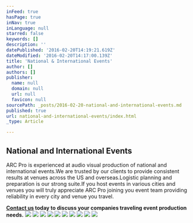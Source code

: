 ```yaml
---
inFeed: true
hasPage: true
inNav: true
inLanguage: null
starred: false
keywords: []
description: ''
datePublished: '2016-02-20T14:19:21.619Z'
dateModified: '2016-02-20T14:17:00.139Z'
title: 'National & International Events'
author: []
authors: []
publisher:
  name: null
  domain: null
  url: null
  favicon: null
sourcePath: _posts/2016-02-20-national-and-international-events.md
published: true
url: national-and-international-events/index.html
_type: Article

---
```

## National and International Events

ARC Pro is experienced at audio visual production of national and international events.We are trusted by
our clients to provide consistent results at venues across the US and overseas.Logistic planning and preparation is our strong
suite.If you host events in various
cities and venues you will truly appreciate ARC Pro joining you event team providing
reliability in every city and venue you travel.

**[Contact us][0] today to discuss your companies traveling event production needs.**
![](https://the-grid-user-content.s3-us-west-2.amazonaws.com/cae84ee8-6748-48f4-972b-67580077bbb7.jpg)
![](https://the-grid-user-content.s3-us-west-2.amazonaws.com/b9a82be3-97d8-48f4-beff-a0e6e1209774.jpg)
![](https://the-grid-user-content.s3-us-west-2.amazonaws.com/8597f18a-6762-4f5f-a902-a318a4bed869.jpg)
![](https://the-grid-user-content.s3-us-west-2.amazonaws.com/26310e2e-13e9-4a4c-848f-1a791d91217c.JPG)
![](https://the-grid-user-content.s3-us-west-2.amazonaws.com/67bb3ea5-64c7-4116-a1e2-78255c279d40.jpg)
![](https://the-grid-user-content.s3-us-west-2.amazonaws.com/2155367f-2844-4022-b5c3-0e4eef09b4d2.jpg)
![](https://the-grid-user-content.s3-us-west-2.amazonaws.com/83479417-c32b-41db-a41c-41c4a997e2fc.jpg)
![](https://the-grid-user-content.s3-us-west-2.amazonaws.com/3a7e7b7f-c509-4993-9749-d2c18f3e4653.jpg)
![](https://the-grid-user-content.s3-us-west-2.amazonaws.com/a70a4551-ddca-4b33-ab5c-548367e512b2.jpg)
![](https://the-grid-user-content.s3-us-west-2.amazonaws.com/77ba0799-68ba-42b4-a3f4-378e494be1da.jpg)

[0]: mail%20to:%20info@arcproav.com
